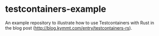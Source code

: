 # testcontainers-example

An example repository to illustrate how to use Testcontainers with Rust in the blog post (http://blog.kymmt.com/entry/testcontainers-rs).
